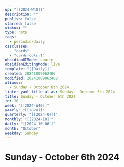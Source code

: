 ```yaml
---
up: "[[2024-W40]]"
description: ""
publish: false
starred: false
status: ""
type: note
tags:
  - periodic/daily
cssclasses:
  - "cards"
  - "cards-cols-1"
obsidianUIMode: source
obsidianEditingMode: live
template: "[[Daily]]"
created: 20241009062406
modified: 20241009062408
aliases:
  - Sunday - October 6th 2024
linter-yaml-title-alias: Sunday - October 6th 2024
title: Sunday - October 6th 2024
id: 10
week: "[[2024-W40]]"
yearly: "[[2024]]"
quarterly: "[[2024-Q4]]"
monthly: "[[2024-10]]"
daily: "[[2024-10-06]]"
month: "October"
weekday: Sunday
---
```


# Sunday - October 6th 2024
